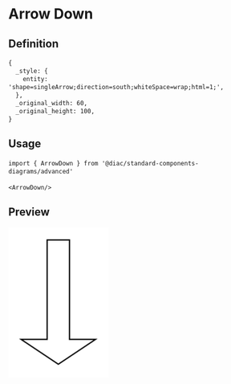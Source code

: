 # Arrow Down

## Definition

```
{
  _style: { 
    entity: 'shape=singleArrow;direction=south;whiteSpace=wrap;html=1;',
  },
  _original_width: 60,
  _original_height: 100,
}
```

## Usage

```
import { ArrowDown } from '@diac/standard-components-diagrams/advanced'

<ArrowDown/>
```

## Preview

<img src="./arrow-down.png" width="200"/>
